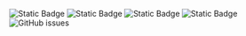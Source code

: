 ![Static Badge](https://img.shields.io/badge/blacklists-60-000000) ![Static Badge](https://img.shields.io/badge/blacklisted-2734707-cc0000) ![Static Badge](https://img.shields.io/badge/whitelisted-2242-00CC00) ![Static Badge](https://img.shields.io/badge/streaming_blacklist-28106-000000) ![GitHub issues](https://img.shields.io/github/issues/fabriziosalmi/blacklists)
